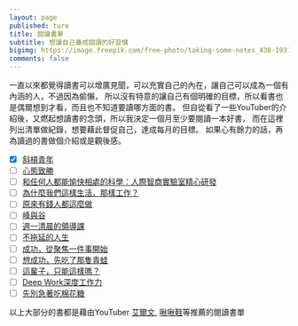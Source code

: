 ```yaml
---
layout: page
published: ture
title: 閱讀書單
subtitle: 想讓自己養成閱讀的好習慣
bigimg: https://image.freepik.com/free-photo/taking-some-notes_438-19316436.jpg
comments: false
---
```



一直以來都覺得讀書可以增廣見聞，可以充實自己的內在，讓自己可以成為一個有內涵的人，不過因為偷懶，
所以沒有特意的讓自己有個明確的目標，所以看書也是偶爾想到才看，而且也不知道要讀哪方面的書。
但自從看了一些YouTuber的介紹後，又燃起想讀書的念頭，所以我決定一個月至少要閱讀一本好書，
而在這裡列出清單做紀錄，想要藉此督促自己，達成每月的目標。
如果心有餘力的話，再為讀過的書做個介紹或是觀後感。

- [x] [斜槓青年](http://www.books.com.tw/products/0010762201)
- [ ] [心態致勝](http://www.books.com.tw/products/0010748470)
- [ ] [和任何人都能愉快相處的科學：人際智商實驗室精心研發](http://www.books.com.tw/products/0010768144)
- [ ] [為什麼我們這樣生活，那樣工作？](http://www.books.com.tw/products/0010560033)
- [ ] [原來有錢人都這麼做](http://www.books.com.tw/products/0010745358)
- [ ] [峰與谷](http://www.books.com.tw/products/0010453641)
- [ ] [週一清晨的領導課](http://www.books.com.tw/products/0010553845)
- [ ] [不拖延的人生](https://goo.gl/pz5euv)
- [ ] [成功，從聚焦一件事開始](http://www.books.com.tw/products/0010749875)
- [ ] [想成功，先吃了那隻青蛙](http://www.books.com.tw/products/0010419430)
- [ ] [這輩子，只能這樣嗎？](http://www.books.com.tw/products/0010768390)
- [ ] [Deep Work深度工作力](http://www.books.com.tw/products/0010758381)
- [ ] [先別急著吃棉花糖](http://www.books.com.tw/products/0010326543)

以上大部分的書都是藉由YouTuber [艾爾文](https://www.youtube.com/channel/UCWDaU-qRXrZcUQYDRv2asvw),
                            [啾啾鞋](https://www.youtube.com/user/chuchushoeTW)等推薦的閱讀書單
                            
                            
                            
                            
                            


